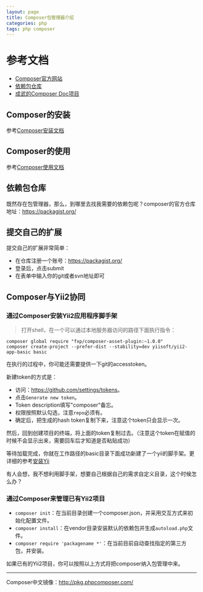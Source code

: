 ```yaml
---
layout: page
title: Composer包管理器介绍
categories: php
tags: php composer
---
```


# 参考文档

* [Composer官方网站](http://www.phpcomposer.com/)
* [依赖包仓库](https://packagist.org/)
* [成武的Composer Doc项目](https://github.com/5-say/composer-doc-cn)

## Composer的安装

参考[Composer安装文档](http://docs.phpcomposer.com/00-intro.html#Downloading-the-Composer-Executable)

## Composer的使用

参考[Composer使用文档](http://docs.phpcomposer.com/01-basic-usage.html)

## 依赖包仓库

既然存在包管理器，那么，到哪里去找我需要的依赖包呢？composer的官方仓库地址：<https://packagist.org/>

## 提交自己的扩展

提交自己的扩展非常简单：

* 在仓库注册一个账号：<https://packagist.org/>
* 登录后，点击submit
* 在表单中输入你的git或者svn地址即可

## Composer与Yii2协同

### 通过Composer安装Yii2应用程序脚手架

>打开shell，在一个可以通过本地服务器访问的路径下面执行指令：

	composer global require "fxp/composer-asset-plugin:~1.0.0"
    composer create-project --prefer-dist --stability=dev yiisoft/yii2-app-basic basic

在执行的过程中，你可能还需要提供一下git的accesstoken。

新建token的方式是：

* 访问：<https://github.com/settings/tokens>。
* 点击`Generate new token`。
* Token description填写"composer"备忘。
* 权限按照默认勾选，注意`repo`必须有。
* 确定后，把生成的hash token复制下来，注意这个token只会显示一次。

然后，回到创建项目的终端，将上面的token复制过去。（注意这个token在赋值的时候不会显示出来，需要回车后才知道是否粘贴成功）

等待加载完成，你就在工作路径的basic目录下面成功新建了一个yii的脚手架。更详细的参考[安装Yii](https://github.com/hustnaive/yii2/blob/master/docs/guide-zh-CN/start-installation.md)

有人会想，我不想利用脚手架，想要自己根据自己的需求自定义目录，这个时候怎么办？

### 通过Composer来管理已有Yii2项目

* `composer init`：在当前目录创建一个composer.json，并采用交互方式来初始化配置文件。
* `composer install`：在vendor目录安装默认的依赖包并生成`autoload.php`文件。
* `composer require 'packagename *'`：在当前目前自动查找指定的第三方包，并安装。

如果已有的Yii2项目，你可以按照以上方式将把composer纳入包管理中来。


---
Composer中文镜像：<http://pkg.phpcomposer.com/>
